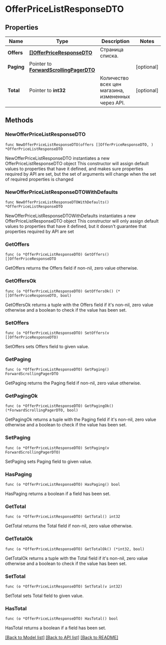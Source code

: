 # OfferPriceListResponseDTO

## Properties

Name | Type | Description | Notes
------------ | ------------- | ------------- | -------------
**Offers** | [**[]OfferPriceResponseDTO**](OfferPriceResponseDTO.md) | Страница списка. | 
**Paging** | Pointer to [**ForwardScrollingPagerDTO**](ForwardScrollingPagerDTO.md) |  | [optional] 
**Total** | Pointer to **int32** | Количество всех цен магазина, измененных через API. | [optional] 

## Methods

### NewOfferPriceListResponseDTO

`func NewOfferPriceListResponseDTO(offers []OfferPriceResponseDTO, ) *OfferPriceListResponseDTO`

NewOfferPriceListResponseDTO instantiates a new OfferPriceListResponseDTO object
This constructor will assign default values to properties that have it defined,
and makes sure properties required by API are set, but the set of arguments
will change when the set of required properties is changed

### NewOfferPriceListResponseDTOWithDefaults

`func NewOfferPriceListResponseDTOWithDefaults() *OfferPriceListResponseDTO`

NewOfferPriceListResponseDTOWithDefaults instantiates a new OfferPriceListResponseDTO object
This constructor will only assign default values to properties that have it defined,
but it doesn't guarantee that properties required by API are set

### GetOffers

`func (o *OfferPriceListResponseDTO) GetOffers() []OfferPriceResponseDTO`

GetOffers returns the Offers field if non-nil, zero value otherwise.

### GetOffersOk

`func (o *OfferPriceListResponseDTO) GetOffersOk() (*[]OfferPriceResponseDTO, bool)`

GetOffersOk returns a tuple with the Offers field if it's non-nil, zero value otherwise
and a boolean to check if the value has been set.

### SetOffers

`func (o *OfferPriceListResponseDTO) SetOffers(v []OfferPriceResponseDTO)`

SetOffers sets Offers field to given value.


### GetPaging

`func (o *OfferPriceListResponseDTO) GetPaging() ForwardScrollingPagerDTO`

GetPaging returns the Paging field if non-nil, zero value otherwise.

### GetPagingOk

`func (o *OfferPriceListResponseDTO) GetPagingOk() (*ForwardScrollingPagerDTO, bool)`

GetPagingOk returns a tuple with the Paging field if it's non-nil, zero value otherwise
and a boolean to check if the value has been set.

### SetPaging

`func (o *OfferPriceListResponseDTO) SetPaging(v ForwardScrollingPagerDTO)`

SetPaging sets Paging field to given value.

### HasPaging

`func (o *OfferPriceListResponseDTO) HasPaging() bool`

HasPaging returns a boolean if a field has been set.

### GetTotal

`func (o *OfferPriceListResponseDTO) GetTotal() int32`

GetTotal returns the Total field if non-nil, zero value otherwise.

### GetTotalOk

`func (o *OfferPriceListResponseDTO) GetTotalOk() (*int32, bool)`

GetTotalOk returns a tuple with the Total field if it's non-nil, zero value otherwise
and a boolean to check if the value has been set.

### SetTotal

`func (o *OfferPriceListResponseDTO) SetTotal(v int32)`

SetTotal sets Total field to given value.

### HasTotal

`func (o *OfferPriceListResponseDTO) HasTotal() bool`

HasTotal returns a boolean if a field has been set.


[[Back to Model list]](../README.md#documentation-for-models) [[Back to API list]](../README.md#documentation-for-api-endpoints) [[Back to README]](../README.md)


